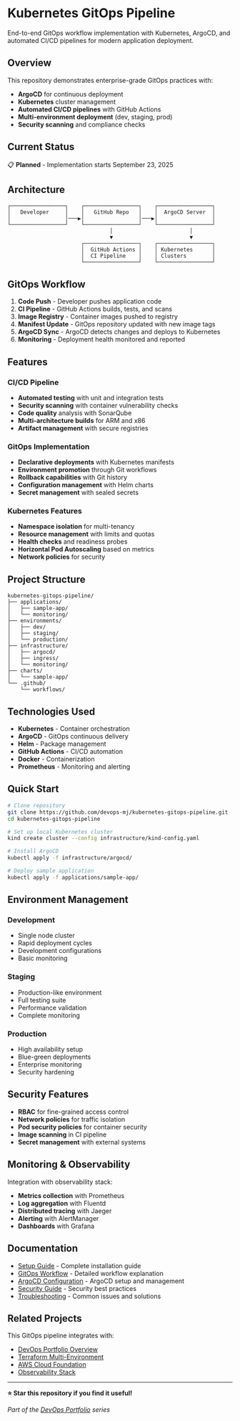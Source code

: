 # Kubernetes GitOps Pipeline

End-to-end GitOps workflow implementation with Kubernetes, ArgoCD, and automated CI/CD pipelines for modern application deployment.

## Overview

This repository demonstrates enterprise-grade GitOps practices with:

- **ArgoCD** for continuous deployment
- **Kubernetes** cluster management
- **Automated CI/CD pipelines** with GitHub Actions
- **Multi-environment deployment** (dev, staging, prod)
- **Security scanning** and compliance checks

## Current Status

📋 **Planned** - Implementation starts September 23, 2025

## Architecture

```
┌─────────────────┐    ┌─────────────────┐    ┌─────────────────┐
│   Developer     │    │   GitHub Repo   │    │  ArgoCD Server  │
│                 │───▶│                 │───▶│                 │
└─────────────────┘    └─────────────────┘    └─────────────────┘
                                │                        │
                                ▼                        ▼
                       ┌─────────────────┐    ┌─────────────────┐
                       │  GitHub Actions │    │ Kubernetes      │
                       │  CI Pipeline    │    │ Clusters        │
                       └─────────────────┘    └─────────────────┘
```

## GitOps Workflow

1. **Code Push** - Developer pushes application code
2. **CI Pipeline** - GitHub Actions builds, tests, and scans
3. **Image Registry** - Container images pushed to registry
4. **Manifest Update** - GitOps repository updated with new image tags
5. **ArgoCD Sync** - ArgoCD detects changes and deploys to Kubernetes
6. **Monitoring** - Deployment health monitored and reported

## Features

### CI/CD Pipeline
- **Automated testing** with unit and integration tests
- **Security scanning** with container vulnerability checks
- **Code quality** analysis with SonarQube
- **Multi-architecture builds** for ARM and x86
- **Artifact management** with secure registries

### GitOps Implementation
- **Declarative deployments** with Kubernetes manifests
- **Environment promotion** through Git workflows
- **Rollback capabilities** with Git history
- **Configuration management** with Helm charts
- **Secret management** with sealed secrets

### Kubernetes Features
- **Namespace isolation** for multi-tenancy
- **Resource management** with limits and quotas
- **Health checks** and readiness probes
- **Horizontal Pod Autoscaling** based on metrics
- **Network policies** for security

## Project Structure

```
kubernetes-gitops-pipeline/
├── applications/
│   ├── sample-app/
│   └── monitoring/
├── environments/
│   ├── dev/
│   ├── staging/
│   └── production/
├── infrastructure/
│   ├── argocd/
│   ├── ingress/
│   └── monitoring/
├── charts/
│   └── sample-app/
└── .github/
    └── workflows/
```

## Technologies Used

- **Kubernetes** - Container orchestration
- **ArgoCD** - GitOps continuous delivery
- **Helm** - Package management
- **GitHub Actions** - CI/CD automation
- **Docker** - Containerization
- **Prometheus** - Monitoring and alerting

## Quick Start

```bash
# Clone repository
git clone https://github.com/devops-mj/kubernetes-gitops-pipeline.git
cd kubernetes-gitops-pipeline

# Set up local Kubernetes cluster
kind create cluster --config infrastructure/kind-config.yaml

# Install ArgoCD
kubectl apply -f infrastructure/argocd/

# Deploy sample application
kubectl apply -f applications/sample-app/
```

## Environment Management

### Development
- Single node cluster
- Rapid deployment cycles
- Development configurations
- Basic monitoring

### Staging
- Production-like environment
- Full testing suite
- Performance validation
- Complete monitoring

### Production
- High availability setup
- Blue-green deployments
- Enterprise monitoring
- Security hardening

## Security Features

- **RBAC** for fine-grained access control
- **Network policies** for traffic isolation
- **Pod security policies** for container security
- **Image scanning** in CI pipeline
- **Secret management** with external systems

## Monitoring & Observability

Integration with observability stack:
- **Metrics collection** with Prometheus
- **Log aggregation** with Fluentd
- **Distributed tracing** with Jaeger
- **Alerting** with AlertManager
- **Dashboards** with Grafana

## Documentation

- [Setup Guide](docs/setup.md) - Complete installation guide
- [GitOps Workflow](docs/gitops-workflow.md) - Detailed workflow explanation
- [ArgoCD Configuration](docs/argocd-setup.md) - ArgoCD setup and management
- [Security Guide](docs/security.md) - Security best practices
- [Troubleshooting](docs/troubleshooting.md) - Common issues and solutions

## Related Projects

This GitOps pipeline integrates with:
- [DevOps Portfolio Overview](https://github.com/devops-mj/devops-portfolio-overview)
- [Terraform Multi-Environment](https://github.com/devops-mj/terraform-multi-environment)
- [AWS Cloud Foundation](https://github.com/devops-mj/aws-cloud-foundation)
- [Observability Stack](https://github.com/devops-mj/observability-stack)

---

**⭐ Star this repository if you find it useful!**

*Part of the [DevOps Portfolio](https://github.com/devops-mj/devops-portfolio-overview) series*
